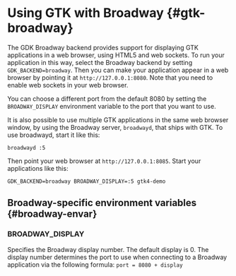 # Using GTK with Broadway {#gtk-broadway}

The GDK Broadway backend provides support for displaying GTK
applications in a web browser, using HTML5 and web sockets. To run
your application in this way, select the Broadway backend by setting
`GDK_BACKEND=broadway`. Then you can make your application appear in
a web browser by pointing it at `http://127.0.0.1:8080`. Note that
you need to enable web sockets in your web browser.

You can choose a different port from the default 8080 by setting
the `BROADWAY_DISPLAY` environment variable to the port that you
want to use.

It is also possible to use multiple GTK applications in the same
web browser window, by using the Broadway server, `broadwayd`, that
ships with GTK. To use broadwayd, start it like this:

```
broadwayd :5
```

Then point your web browser at `http://127.0.0.1:8085`.
Start your applications like this:

```
GDK_BACKEND=broadway BROADWAY_DISPLAY=:5 gtk4-demo
```

## Broadway-specific environment variables {#broadway-envar}

### BROADWAY_DISPLAY

Specifies the Broadway display number. The default display is 0.
The display number determines the port to use when connecting
to a Broadway application via the following formula:
`port = 8080 + display`
